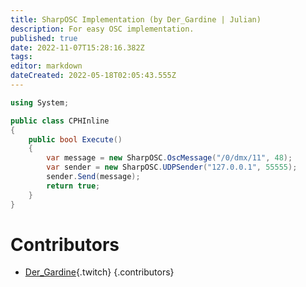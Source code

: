 ```yaml
---
title: SharpOSC Implementation (by Der_Gardine | Julian)
description: For easy OSC implementation.
published: true
date: 2022-11-07T15:28:16.382Z
tags: 
editor: markdown
dateCreated: 2022-05-18T02:05:43.555Z
---
```


```cs
using System;

public class CPHInline
{
	public bool Execute()
	{
		var message = new SharpOSC.OscMessage("/0/dmx/11", 48);
		var sender = new SharpOSC.UDPSender("127.0.0.1", 55555);
		sender.Send(message);
		return true;
	}
}
```

# Contributors

 - [Der_Gardine](https://www.twitch.tv/Der_Gardine){.twitch}
 {.contributors}